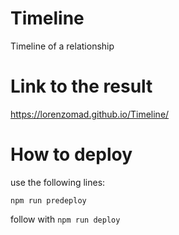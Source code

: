 # Timeline
Timeline of a relationship

# Link to the result
https://lorenzomad.github.io/Timeline/

# How to deploy 
use the following lines:

```npm run predeploy```

follow with 
```npm run deploy```